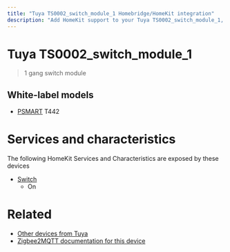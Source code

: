 ```yaml
---
title: "Tuya TS0002_switch_module_1 Homebridge/HomeKit integration"
description: "Add HomeKit support to your Tuya TS0002_switch_module_1, using Homebridge, Zigbee2MQTT and homebridge-z2m."
---
```

<!---
This file has been GENERATED using src/docgen/docgen.ts
DO NOT EDIT THIS FILE MANUALLY!
-->
# Tuya TS0002_switch_module_1
> 1 gang switch module


## White-label models
* [PSMART](../index.md#psmart) T442

# Services and characteristics
The following HomeKit Services and Characteristics are exposed by
these devices

* [Switch](../../switch.md)
  * On


# Related
* [Other devices from Tuya](../index.md#tuya)
* [Zigbee2MQTT documentation for this device](https://www.zigbee2mqtt.io/devices/TS0002_switch_module_1.html)